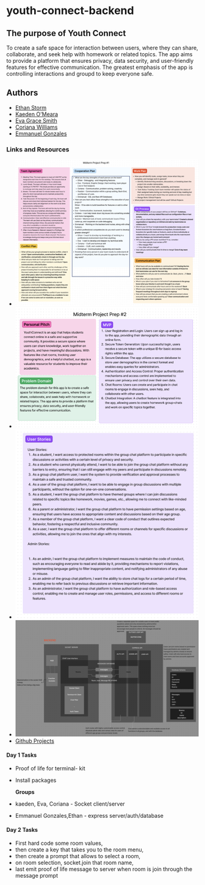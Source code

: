# youth-connect-backend

## The purpose of Youth Connect

To create a safe space for interaction between users, where they can share, collaborate, and seek help with homework or related topics. The app aims to provide a platform that ensures privacy, data security, and user-friendly features for effective communication. The greatest emphasis of the app is controlling interactions and groupd to keep everyone safe.

## Authors

- [Ethan Storm](https://github.com/ShadowDraco)
- [Kaeden O'Meara](https://github.com/KaedenOC)
- [Eva Grace Smith](https://github.com/EvaGraceSmith)
- [Coriana Williams](https://github.com/Coriana1)
- [Emmanuel Gonzales](https://github.com/Emmanuel-Gonzales)

### Links and Resources

- ![Project Prep #1](./assets/Projectprep1.png)
- ![Project Prep #2](./assets/Projectprep2.png)
- ![Project Prep #4](./assets/Projectprep4.png)
- ![UML](./assets/UML.png)
- [Github Projects](https://github.com/orgs/YouthConnect/projects/1/views/1)

#### Day 1 Tasks

- Proof of life for terminal- kit
- Install packages

  **Groups**

- kaeden, Eva, Coriana - Socket client/server
- Emmanuel Gonzales,Ethan - express server/auth/database

#### Day 2 Tasks

- First hard code some room values,
- then create a key that takes you to the room menu,
- then create a prompt that allows to select a room,
- on room selection, socket.join that room name,
- last emit proof of life message to server when room is join through the message prompt
